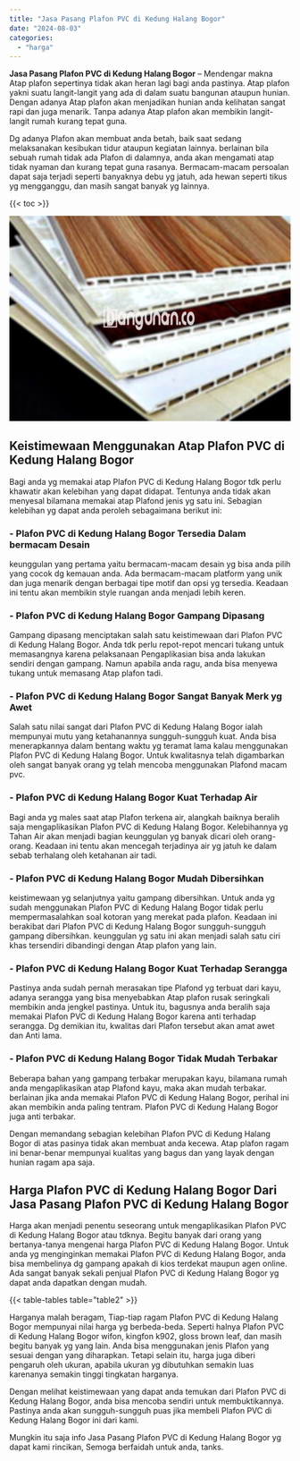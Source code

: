 ```yaml
---
title: "Jasa Pasang Plafon PVC di Kedung Halang Bogor"
date: "2024-08-03"
categories: 
  - "harga"
---
```


**Jasa Pasang Plafon PVC di Kedung Halang Bogor** – Mendengar makna Atap plafon sepertinya tidak akan heran lagi bagi anda pastinya. Atap plafon yakni suatu langit-langit yang ada di dalam suatu bangunan ataupun hunian. Dengan adanya Atap plafon akan menjadikan hunian anda kelihatan sangat rapi dan juga menarik. Tanpa adanya Atap plafon akan membikin langit-langit rumah kurang tepat guna.

Dg adanya Plafon akan membuat anda betah, baik saat sedang melaksanakan kesibukan tidur ataupun kegiatan lainnya. berlainan bila sebuah rumah tidak ada Plafon di dalamnya, anda akan mengamati atap tidak nyaman dan kurang tepat guna rasanya. Bermacam-macam persoalan dapat saja terjadi seperti banyaknya debu yg jatuh, ada hewan seperti tikus yg mengganggu, dan masih sangat banyak yg lainnya.

{{< toc >}}

![Jasa Pasang Plafon PVC di Kedung Halang Bogor](/images/flafond-pvc-murah12.png)

## Keistimewaan Menggunakan Atap Plafon PVC di Kedung Halang Bogor

Bagi anda yg memakai atap Plafon PVC di Kedung Halang Bogor tdk perlu khawatir akan kelebihan yang dapat didapat. Tentunya anda tidak akan menyesal bilamana memakai atap Plafond jenis yg satu ini. Sebagian kelebihan yg dapat anda peroleh sebagaimana berikut ini:

### \- Plafon PVC di Kedung Halang Bogor Tersedia Dalam bermacam Desain

keunggulan yang pertama yaitu bermacam-macam desain yg bisa anda pilih yang cocok dg kemauan anda. Ada bermacam-macam platform yang unik dan juga menarik dengan berbagai tipe motif dan opsi yg tersedia. Keadaan ini tentu akan membikin style ruangan anda menjadi lebih keren.

### \- Plafon PVC di Kedung Halang Bogor Gampang Dipasang

Gampang dipasang menciptakan salah satu keistimewaan dari Plafon PVC di Kedung Halang Bogor. Anda tdk perlu repot-repot mencari tukang untuk memasangnya karena pelaksanaan Pengaplikasian bisa anda lakukan sendiri dengan gampang. Namun apabila anda ragu, anda bisa menyewa tukang untuk memasang Atap plafon tadi.

### \- Plafon PVC di Kedung Halang Bogor Sangat Banyak Merk yg Awet

Salah satu nilai sangat dari Plafon PVC di Kedung Halang Bogor ialah mempunyai mutu yang ketahanannya sungguh-sungguh kuat. Anda bisa menerapkannya dalam bentang waktu yg teramat lama kalau menggunakan Plafon PVC di Kedung Halang Bogor. Untuk kwalitasnya telah digambarkan oleh sangat banyak orang yg telah mencoba menggunakan Plafond macam pvc.

### \- Plafon PVC di Kedung Halang Bogor Kuat Terhadap Air

Bagi anda yg males saat atap Plafon terkena air, alangkah baiknya beralih saja mengaplikasikan Plafon PVC di Kedung Halang Bogor. Kelebihannya yg Tahan Air akan menjadi bagian keunggulan yg banyak dicari oleh orang-orang. Keadaan ini tentu akan mencegah terjadinya air yg jatuh ke dalam sebab terhalang oleh ketahanan air tadi.

### \- Plafon PVC di Kedung Halang Bogor Mudah Dibersihkan

keistimewaan yg selanjutnya yaitu gampang dibersihkan. Untuk anda yg sudah menggunakan Plafon PVC di Kedung Halang Bogor tidak perlu mempermasalahkan soal kotoran yang merekat pada plafon. Keadaan ini berakibat dari Plafon PVC di Kedung Halang Bogor sungguh-sungguh gampang dibersihkan. keunggulan yg satu ini akan menjadi salah satu ciri khas tersendiri dibandingi dengan Atap plafon yang lain.

### \- Plafon PVC di Kedung Halang Bogor Kuat Terhadap Serangga

Pastinya anda sudah pernah merasakan tipe Plafond yg terbuat dari kayu, adanya serangga yang bisa menyebabkan Atap plafon rusak seringkali membikin anda jengkel pastinya. Untuk itu, bagusnya anda beralih saja memakai Plafon PVC di Kedung Halang Bogor karena anti terhadap serangga. Dg demikian itu, kwalitas dari Plafon tersebut akan amat awet dan Anti lama.

### \- Plafon PVC di Kedung Halang Bogor Tidak Mudah Terbakar

Beberapa bahan yang gampang terbakar merupakan kayu, bilamana rumah anda mengaplikasikan atap Plafond kayu, maka akan mudah terbakar. berlainan jika anda memakai Plafon PVC di Kedung Halang Bogor, perihal ini akan membikin anda paling tentram. Plafon PVC di Kedung Halang Bogor juga anti terbakar.

Dengan memandang sebagian kelebihan Plafon PVC di Kedung Halang Bogor di atas pasinya tidak akan membuat anda kecewa. Atap plafon ragam ini benar-benar mempunyai kualitas yang bagus dan yang layak dengan hunian ragam apa saja.

## Harga Plafon PVC di Kedung Halang Bogor Dari Jasa Pasang Plafon PVC di Kedung Halang Bogor

Harga akan menjadi penentu seseorang untuk mengaplikasikan Plafon PVC di Kedung Halang Bogor atau tdknya. Begitu banyak dari orang yang bertanya-tanya mengenai harga Plafon PVC di Kedung Halang Bogor. Untuk anda yg menginginkan memakai Plafon PVC di Kedung Halang Bogor, anda bisa membelinya dg gampang apakah di kios terdekat maupun agen online. Ada sangat banyak sekali penjual Plafon PVC di Kedung Halang Bogor yg dapat anda dapatkan dengan mudah.

{{< table-tables table="table2" >}}

Harganya malah beragam, Tiap-tiap ragam Plafon PVC di Kedung Halang Bogor mempunyai nilai harga yg berbeda-beda. Seperti halnya Plafon PVC di Kedung Halang Bogor wifon, kingfon k902, gloss brown leaf, dan masih begitu banyak yg yang lain. Anda bisa menggunakan jenis Plafon yang sesuai dengan yang diharapkan. Tetapi selain itu, harga juga diberi pengaruh oleh ukuran, apabila ukuran yg dibutuhkan semakin luas karenanya semakin tinggi tingkatan harganya.

Dengan melihat keistimewaan yang dapat anda temukan dari Plafon PVC di Kedung Halang Bogor, anda bisa mencoba sendiri untuk membuktikannya. Pastinya anda akan sungguh-sungguh puas jika membeli Plafon PVC di Kedung Halang Bogor ini dari kami.

Mungkin itu saja info Jasa Pasang Plafon PVC di Kedung Halang Bogor yg dapat kami rincikan, Semoga berfaidah untuk anda, tanks.
